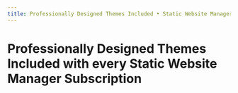 ```yaml
---
title: Professionally Designed Themes Included • Static Website Manager
---
```


# Professionally Designed Themes Included with every Static Website Manager Subscription
